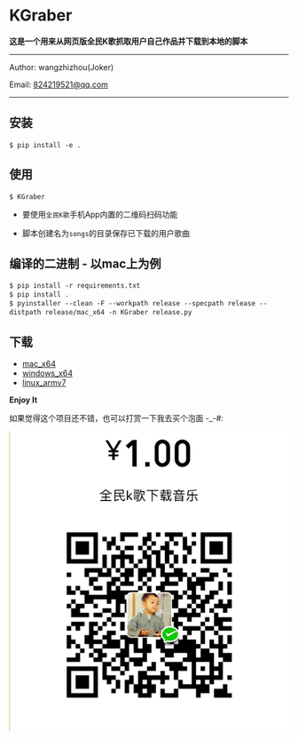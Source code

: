 # KGraber

**这是一个用来从网页版全民K歌抓取用户自己作品并下载到本地的脚本**

---
Author: wangzhizhou(Joker)

Email: 824219521@qq.com

---

## 安装

```
$ pip install -e .
```

## 使用

```
$ KGraber
```

- 要使用`全民K歌`手机App内置的二维码扫码功能

- 脚本创建名为`songs`的目录保存已下载的用户歌曲


## 编译的二进制 - 以mac上为例

```
$ pip install -r requirements.txt
$ pip install .
$ pyinstaller --clean -F --workpath release --specpath release --distpath release/mac_x64 -n KGraber release.py
```

## 下载

- [mac_x64](https://github.com/wangzhizhou/KGraber/raw/master/release/mac_x64/KGraber)
- [windows_x64](https://github.com/wangzhizhou/KGraber/raw/master/release/windows_x64/KGraber.exe)
- [linux_armv7](https://github.com/wangzhizhou/KGraber/raw/master/release/linux_armv7/KGraber)

**Enjoy It**


如果觉得这个项目还不错，也可以打赏一下我去买个泡面 -_-#:

![tip](./tip.png)




